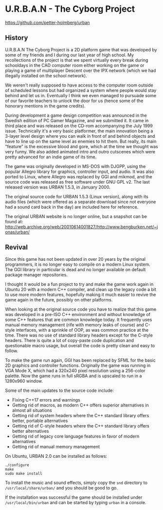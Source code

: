 U.R.B.A.N - The Cyborg Project
==============================

https://github.com/petter-holmberg/urban

History
-------

U.R.B.A.N The Cyborg Project is a 2D platform game that was developed by some of my friends and I during our last year of high school. My recollections of the project is that we spent virtually every break during schooldays in the CAD computer room either working on the game or playing a game of multiplayer Descent over the IPX network (which we had illegally installed on the school network).

We weren't really supposed to have access to the computer room outside of scheduled lessons but had organized a system where people would stay behind and let us in. Eventually I think we even managed to pursuade some of our favorite teachers to unlock the door for us (hence some of the honorary mentions in the game credits).

During development a game design competition was announced in the Swedish edition of PC Gamer Magazine, and we submitted it. It came in third place and was released on the CD-rom accompanying the July 1999 issue. Technically it's a very basic platformer, the main innovation being a 3-layer level design where you can walk in front of and behind objects and have to line up on the same level as enemies to hit them. But really, its main "feature" is the excessive blood and gore, which at the time we thought was very funny. We also added animated intro and outro cutscenes which were pretty advanced for an indie game of its time.

The game was originally developed in MS-DOS with DJGPP, using the popular Allegro library for graphics, controller input, and audio. It was also ported to Linux, where Allegro was replaced by GGI and mikmod, and the source code was released as free software under GNU GPL v2.
The last released version was URBAN 1.5.3, in January 2000.

The original source code for URBAN 1.5.3 (Linux version), along with its audio files (which were offered as a separate download since not everyone had a sound card back in the day) are included here for reference.

The original URBAN website is no longer online, but a snapshot can be found at:
http://web.archive.org/web/20010614001827/http://www.bengburken.net/~jonas/urban/

Revival
-------

Since this game has not been updated in over 20 years by the original programmers, it is no longer easy to compile on a modern Linux system. The GGI library in particular is dead and no longer available on default package manager repositories.

I thought it would be a fun project to try and make the game work again in Ubuntu 20 with a modern C++ compiler, and clean up the legacy code a bit to use more modern features, hopefully making it much easier to revive the game again in the future, possibly on other platforms.

When looking at the original source code you have to realize that this game was developed in a pre-ISO C++ environment and without knowledge of some C++ features that are common knowledge today. It frequently uses manual memory management (rife with memory leaks of course) and C-style interfaces, with a sprinkle of OOP, as was common practice at the time. There was no use of standard library headers except for the C-style headers. There is quite a lot of copy-paste code duplication and questionable macro usage, but overall the code is pretty clean and easy to follow.

To make the game run again, GGI has been replaced by SFML for the basic 2D graphics and controller functions. Originally the game was running in VGA Mode X, which had a 320x240 pixel resolution using a 256-color palette. Now the game runs in full sRGBA and is upscaled to run in a 1280x960 window.

Some of the main updates to the source code include:
- Fixing C++17 errors and warnings
- Getting rid of macros, as modern C++ offers superior alternatives in almost all situations
- Getting rid of system headers where the C++ standard library offers better, portable alternatives
- Getting rid of C-style headers where the C++ standard library offers better alternatives
- Getting rid of legacy core language features in favor of modern alternatives
- Getting rid of manual memory management

On Ubuntu, URBAN 2.0 can be installed as follows:

    ./configure
    make
    sudo make install

To install the music and sound effects, simply copy the `snd` directory to `/usr/local/share/urban/` and you should be good to go.

If the installation was successful the game should be installed under `/usr/local/bin/urban` and can be started by typing `urban` in a console.
